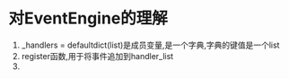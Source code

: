 # 对EventEngine的理解
1. _handlers = defaultdict(list)是成员变量,是一个字典,字典的键值是一个list
2. register函数,用于将事件追加到handler_list
3. 